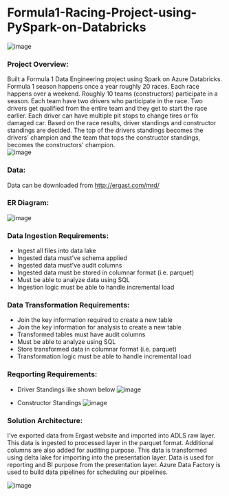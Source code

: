 # Formula1-Racing-Project-using-PySpark-on-Databricks
![image](https://github.com/swarupmishal/Formula1-Racing-Project-using-PySpark-on-Databricks/assets/25344771/fb72a5f8-d08f-4ad9-aa2b-574e47a1dd2b)<br>

### Project Overview:
Built a Formula 1 Data Engineering project using Spark on Azure Databricks. Formula 1 season happens once a year roughly 20 races. Each race happens over a weekend. Roughly 10 teams (constructors) participate in a season. Each team have two drivers who participate in the race. Two drivers get qualified from the entire team and they get to start the race earlier. Each driver can have multiple pit stops to change tires or fix damaged car. Based on the race results, driver standings and constructor standings are decided. The top of the drivers standings becomes the drivers' champion and the team that tops the constructor standings, becomes the constructors' champion.<br>
![image](https://github.com/swarupmishal/Formula1-Racing-Project-using-PySpark-on-Databricks/assets/25344771/f1cd123e-9712-4752-a7bc-c4adcb421b5f)

### Data:
Data can be downloaded from http://ergast.com/mrd/

### ER Diagram:
![image](https://github.com/swarupmishal/Formula1-Racing-Project-using-PySpark-on-Databricks/assets/25344771/8f0a9c00-0d95-4c2d-9925-fa32279e7e43)

### Data Ingestion Requirements:
- Ingest all files into data lake
- Ingested data must've schema applied
- Ingested data must've audit columns
- Ingested data must be stored in columnar format (i.e. parquet)
- Must be able to analyze data using SQL
- Ingestion logic must be able to handle incremental load

### Data Transformation Requirements:
- Join the key information required to create a new table
- Join the key information for analysis to create a new table
- Transformed tables must have audit columns
- Must be able to analyze using SQL
- Store transformed data in columnar format (i.e. parquet)
- Transformation logic must be able to handle incremental load

### Reqporting Requirements:
- Driver Standings like shown below
![image](https://github.com/swarupmishal/Formula1-Racing-Project-using-PySpark-on-Databricks/assets/25344771/35fc3ef6-805d-4424-a599-d1d9fee6ba85)

- Constructor Standings
![image](https://github.com/swarupmishal/Formula1-Racing-Project-using-PySpark-on-Databricks/assets/25344771/321678d7-8019-42ef-94f0-a53073a3e88a)


### Solution Architecture:
I've exported data from Ergast website and imported into ADLS raw layer. This data is ingested to processed layer in the parquet format. Additional columns are also added for auditing purpose. This data is transformed using delta lake for importing into the presentation layer. Data is used for reporting and BI purpose from the presentation layer. Azure Data Factory is used to build data pipelines for scheduling our pipelines.

![image](https://github.com/swarupmishal/Formula1-Racing-Project-using-PySpark-on-Databricks/assets/25344771/74255edc-12d6-45a2-b64e-84b0d1901b59)
